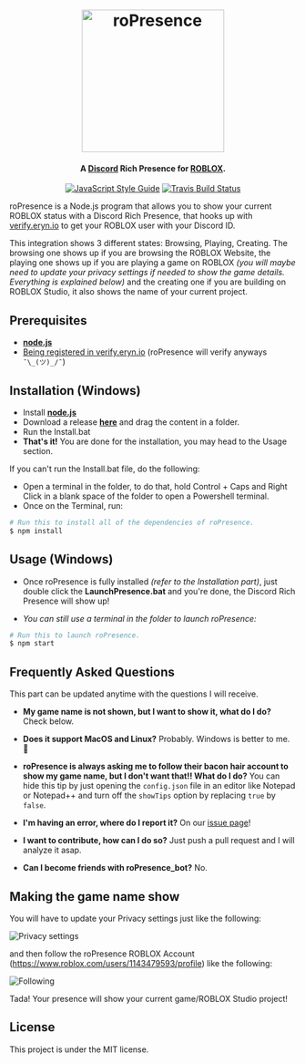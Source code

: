
<h1 align="center">
    <img src="https://raw.githubusercontent.com/JiveOff/roPresence/master/img/roPresence.png" alt="roPresence" width="250"/>
    <br>
</h1>

<h4 align="center">A <a href="https://discordapp.com">Discord</a> Rich Presence for <a href="https://roblox.com">ROBLOX</a>.</h4>

<p align="center">
    <a href="https://standardjs.com"><img src="https://img.shields.io/badge/code_style-standard-blue.svg?style=flat-square" alt="JavaScript Style Guide"/></a>
    <a href="https://travis-ci.org/JiveOff/roPresence"><img src="https://img.shields.io/travis/JiveOff/roPresence/master.svg?style=flat-square" alt="Travis Build Status"/></a>
</p>

roPresence is a Node.js program that allows you to show your current ROBLOX status with a Discord Rich Presence, that hooks up with [verify.eryn.io](http://verify.eryn.io/) to get your ROBLOX user with your Discord ID.

This integration shows 3 different states: Browsing, Playing, Creating.
The browsing one shows up if you are browsing the ROBLOX Website, the playing one shows up if you are playing a game on ROBLOX *(you will maybe need to update your privacy settings if needed to show the game details. Everything is explained below)* and the creating one if you are building on ROBLOX Studio, it also shows the name of your current project.

## Prerequisites

- [**node.js**](https://nodejs.org/en/download/current/)
- [Being registered in verify.eryn.io](http://verify.eryn.io/) (roPresence will verify anyways ``¯\_(ツ)_/¯``)

## Installation (Windows)

- Install [**node.js**](https://nodejs.org/en/download/current/)
- Download a release [**here**](https://github.com/JiveOff/roPresence/releases) and drag the content in a folder.
- Run the Install.bat
- **That's it!** You are done for the installation, you may head to the Usage section.

If you can't run the Install.bat file, do the following:

- Open a terminal in the folder, to do that, hold Control + Caps and Right Click in a blank space of the folder to open a Powershell terminal. 
- Once on the Terminal, run:
```bash
# Run this to install all of the dependencies of roPresence.
$ npm install
```

## Usage (Windows)

- Once roPresence is fully installed *(refer to the Installation part)*, just double click the **LaunchPresence.bat** and you're done, the Discord Rich Presence will show up! 

- *You can still use a terminal in the folder to launch roPresence:*
```bash
# Run this to launch roPresence.
$ npm start
```


## Frequently Asked Questions

This part can be updated anytime with the questions I will receive.

- **My game name is not shown, but I want to show it, what do I do?** Check below.

- **Does it support MacOS and Linux?**
Probably. Windows is better to me. :eyes:

- **roPresence is always asking me to follow their bacon hair account to show my game name, but I don't want that!! What do I do?**
You can hide this tip by just opening the ``config.json`` file in an editor like Notepad or Notepad++ and turn off the ``showTips`` option by replacing ``true`` by ``false``.

- **I'm having an error, where do I report it?**
On our [issue page](https://github.com/JiveOff/roPresence/issues)!

- **I want to contribute, how can I do so?**
Just push a pull request and I will analyze it asap.

- **Can I become friends with roPresence_bot?**
No.

## Making the game name show

You will have to update your Privacy settings just like the following:

<img src="https://raw.githubusercontent.com/JiveOff/roPresence/master/img/Privacy.png" alt="Privacy settings"/>

and then follow the roPresence ROBLOX Account (https://www.roblox.com/users/1143479593/profile) like the following:

<img src="https://raw.githubusercontent.com/JiveOff/roPresence/master/img/Following.png" alt="Following"/>

Tada! Your presence will show your current game/ROBLOX Studio project!

## License

This project is under the MIT license.
